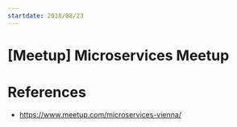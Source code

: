 ```yaml
---
startdate: 2018/08/23
---
```

# [Meetup] Microservices Meetup

# References
* https://www.meetup.com/microservices-vienna/
